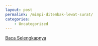 ```yaml
---
layout: post
permalink: /mimpi-ditembak-lewat-surat/
categories:
    - Uncategorized
---
```


[Baca Selengkapnya](/10)